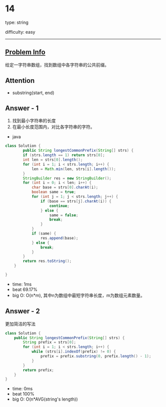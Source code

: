 
# 14
type: string

difficulty: easy

---

## [Problem Info][problem_link]
给定一字符串数组，找到数组中各字符串的公共前缀。

## Attention
- substring(start, end)

## Answer - 1
1. 找到最小字符串的长度
2. 在最小长度范围内，对比各字符串的字符。

- java

```java
class Solution {
        public String longestCommonPrefix(String[] strs) {
        if (strs.length == 1) return strs[0];
        int len = strs[0].length();
        for (int i = 1; i < strs.length; i++) {
            len = Math.min(len, strs[i].length());
        }
        StringBuilder res = new StringBuilder();
        for (int i = 0; i < len; i++) {
            char base = strs[0].charAt(i);
            boolean same = true;
            for (int j = 1; j < strs.length; j++) {
                if (base == strs[j].charAt(i)) {
                    continue;
                } else {
                    same = false;
                    break;
                }
            }
            if (same) {
                res.append(base);
            } else {
                break;
            }
        }
        return res.toString();
    }

}
```
- time: 1ms
- beat 69.17%
- big O: O(n*m), 其中n为数组中最短字符串长度，m为数组元素数量。

## Answer - 2
更加简洁的写法

```java
class Solution {
    public String longestCommonPrefix(String[] strs) {
        String prefix = strs[0];
        for (int i = 1; i < strs.length; i++) {
            while (strs[i].indexOf(prefix) != 0) {
                prefix = prefix.substring(0, prefix.length() - 1);
            }
        }
        return prefix;
    }
}
```
- time: 0ms
- beat 100%
- big O: O(n*AVG(string's length))

[problem_link]: https://leetcode-cn.com/problems/longest-common-prefix/

